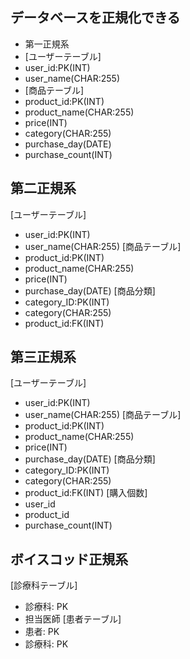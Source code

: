 ## データベースを正規化できる
- 第一正規系
- [ユーザーテーブル]
- user_id:PK(INT)
- user_name(CHAR:255)
- [商品テーブル]
- product_id:PK(INT)
- product_name(CHAR:255)
- price(INT)
- category(CHAR:255)
- purchase_day(DATE)
- purchase_count(INT)

## 第二正規系
[ユーザーテーブル]
- user_id:PK(INT)
- user_name(CHAR:255)
[商品テーブル]
- product_id:PK(INT)
- product_name(CHAR:255)
- price(INT)
- purchase_day(DATE)
[商品分類]
- category_ID:PK(INT)
- category(CHAR:255)
- product_id:FK(INT)

## 第三正規系
[ユーザーテーブル]
- user_id:PK(INT)
- user_name(CHAR:255)
[商品テーブル]
- product_id:PK(INT)
- product_name(CHAR:255)
- price(INT)
- purchase_day(DATE)
[商品分類]
- category_ID:PK(INT)
- category(CHAR:255)
- product_id:FK(INT)
[購入個数]
- user_id
- product_id
- purchase_count(INT)

## ボイスコッド正規系
[診療科テーブル]
- 診療科: PK
- 担当医師
[患者テーブル]
- 患者: PK
- 診療科: PK
